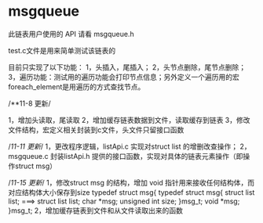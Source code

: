 # msgqueue

此链表用户使用的 API 请看 msgqueue.h

test.c文件是用来简单测试该链表的

目前只实现了以下功能：
1，头插入，尾插入；
2，头节点删除，尾节点删除；
3，遍历功能：测试用的遍历功能会打印节点信息；另外定义一个遍历用的宏 foreach_element是用遍历的方式查找节点。

/**11-8 更新/

1，增加头读取，尾读取
2，增加缓存链表数据到文件，读取缓存到链表
3，修改文件结构，宏定义相关封装到c文件，头文件只留接口函数


/*11-11 更新*/
1，更改程序逻辑，listApi.c 实现对struct list 的增删改查操作；
2，msgqueue.c 封装listApi.h 提供的接口函数，实现对具体的链表元素操作（即操作struct msg）

/*11-15 更新*/
1，修改struct msg 的结构，增加 void 指针用来接收任何结构体，而对应结构体大小保存到size
   typedef struct msg{                    typedef struct msg{
      struct list list;         ===>           struct list list;
      char *msg;                               unsigned int size;
   }msg_t;                                     void *msg;
                                           }msg_t;
2，增加缓存链表到文件和从文件读取出来的函数
